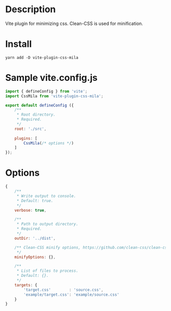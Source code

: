 # Description

Vite plugin for minimizing css. Clean-CSS is used for minification.

# Install

```
yarn add -D vite-plugin-css-mila
```

# Sample vite.config.js

```javascript
import { defineConfig } from 'vite';
import CssMila from 'vite-plugin-css-mila';

export default defineConfig ({
    /**
     * Root directory.
     * Required.
     */
    root: './src',
    
    plugins: [
        CssMila(/* options */)
    ]
});
```

# Options

```javascript
{
    /**
     * Write output to console.
     * Default: true.
     */
    verbose: true,

    /**
     * Path to output directory.
     * Required.
     */
    outDir: '../dist',

    /** Clean-CSS minify options, https://github.com/clean-css/clean-css
     */
    minifyOptions: {},

    /**
     * List of files to process.
     * Default: {}.
     */
    targets: {
        'target.css'        : 'source.css',
        'example/target.css': 'example/source.css'
    }
}
```